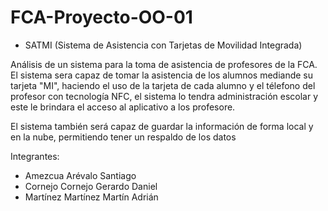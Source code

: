 # FCA-Proyecto-OO-01
* SATMI (Sistema de Asistencia con Tarjetas de Movilidad Integrada)
  
Análisis de un sistema para la toma de asistencia de profesores de la FCA.
El sistema sera capaz de tomar la asistencia de los alumnos mediande su tarjeta "MI", haciendo el uso de la tarjeta de cada alumno y el télefono del profesor con tecnología NFC, el sistema lo tendra administración escolar y este le brindara el acceso al aplicativo a los profesore.

El sistema también será capaz de guardar la información de forma local y en la nube, permitiendo tener un respaldo de los datos

Integrantes:
- Amezcua Arévalo Santiago
- Cornejo Cornejo Gerardo Daniel
- Martínez Martínez Martín Adrián

